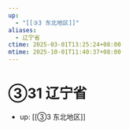 ```yaml
---
up:
  - "[[③3 东北地区]]"
aliases:
  - 辽宁省
ctime: 2025-03-01T13:25:24+08:00
mtime: 2025-10-01T11:40:37+08:00
---
```


# ③31 辽宁省

- up: [[③3 东北地区]]
